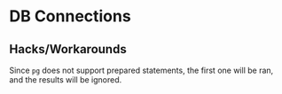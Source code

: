 # DB Connections

## Hacks/Workarounds

Since `pg` does not support prepared statements, the first one will be ran, and the results will be ignored.

